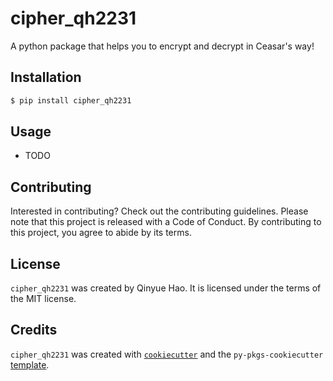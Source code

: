 # cipher_qh2231

A python package that helps you to encrypt and decrypt in Ceasar's way!

## Installation

```bash
$ pip install cipher_qh2231
```

## Usage

- TODO

## Contributing

Interested in contributing? Check out the contributing guidelines. Please note that this project is released with a Code of Conduct. By contributing to this project, you agree to abide by its terms.

## License

`cipher_qh2231` was created by Qinyue Hao. It is licensed under the terms of the MIT license.

## Credits

`cipher_qh2231` was created with [`cookiecutter`](https://cookiecutter.readthedocs.io/en/latest/) and the `py-pkgs-cookiecutter` [template](https://github.com/py-pkgs/py-pkgs-cookiecutter).
